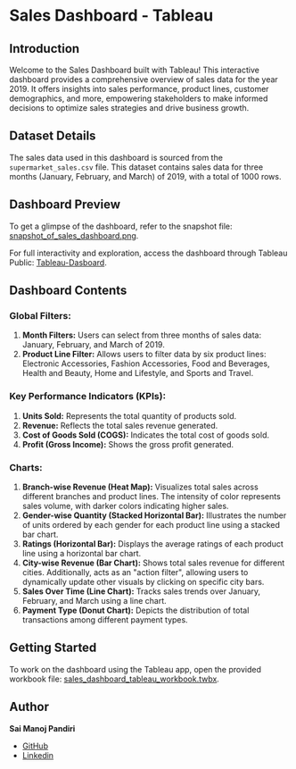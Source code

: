 # Sales Dashboard - Tableau

## Introduction
Welcome to the Sales Dashboard built with Tableau! This interactive dashboard provides a comprehensive overview of sales data for the year 2019. It offers insights into sales performance, product lines, customer demographics, and more, empowering stakeholders to make informed decisions to optimize sales strategies and drive business growth.

## Dataset Details
The sales data used in this dashboard is sourced from the `supermarket_sales.csv` file. This dataset contains sales data for three months (January, February, and March) of 2019, with a total of 1000 rows.

## Dashboard Preview
To get a glimpse of the dashboard, refer to the snapshot file: [snapshot_of_sales_dashboard.png](snapshot_of_sales_dashboard.png).

For full interactivity and exploration, access the dashboard through Tableau Public: [Tableau-Dasboard](https://public.tableau.com/views/SalesDasboard_17135493569980/SALESDASBOARD?:language=en-US&publish=yes&:sid=&:display_count=n&:origin=viz_share_link).

## Dashboard Contents
### Global Filters:
1. **Month Filters:** Users can select from three months of sales data: January, February, and March of 2019.
2. **Product Line Filter:** Allows users to filter data by six product lines: Electronic Accessories, Fashion Accessories, Food and Beverages, Health and Beauty, Home and Lifestyle, and Sports and Travel.

### Key Performance Indicators (KPIs):
1. **Units Sold:** Represents the total quantity of products sold.
2. **Revenue:** Reflects the total sales revenue generated.
3. **Cost of Goods Sold (COGS):** Indicates the total cost of goods sold.
4. **Profit (Gross Income):** Shows the gross profit generated.

### Charts:
1. **Branch-wise Revenue (Heat Map):** Visualizes total sales across different branches and product lines. The intensity of color represents sales volume, with darker colors indicating higher sales.
2. **Gender-wise Quantity (Stacked Horizontal Bar):** Illustrates the number of units ordered by each gender for each product line using a stacked bar chart.
3. **Ratings (Horizontal Bar):** Displays the average ratings of each product line using a horizontal bar chart.
4. **City-wise Revenue (Bar Chart):** Shows total sales revenue for different cities. Additionally, acts as an "action filter", allowing users to dynamically update other visuals by clicking on specific city bars.
5. **Sales Over Time (Line Chart):** Tracks sales trends over January, February, and March using a line chart.
6. **Payment Type (Donut Chart):** Depicts the distribution of total transactions among different payment types.

## Getting Started
To work on the dashboard using the Tableau app, open the provided workbook file: [sales_dashboard_tableau_workbook.twbx](sales_dashboard_tableau_workbook.twbx).

## Author
**Sai Manoj Pandiri**
- [GitHub](https://github.com/SAI-MANOJ-P)
- [Linkedin](https://www.linkedin.com/in/saimanojpandiri/)
